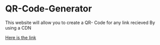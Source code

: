 # QR-Code-Generator
This website will allow you to create a QR- Code for any link recieved
By using a CDN
<br>

<a href="https://siraj-abdulkadir.github.io/QR-Code-Generator/">Here is the link </a>
